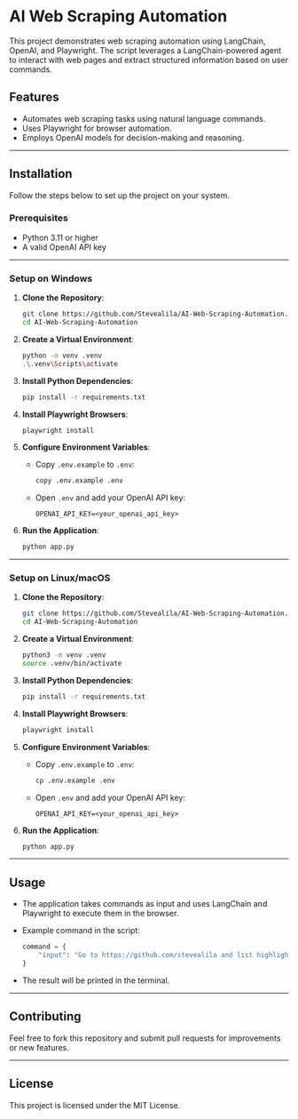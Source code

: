 # AI Web Scraping Automation

This project demonstrates web scraping automation using LangChain, OpenAI, and Playwright. The script leverages a LangChain-powered agent to interact with web pages and extract structured information based on user commands.

## Features

- Automates web scraping tasks using natural language commands.
- Uses Playwright for browser automation.
- Employs OpenAI models for decision-making and reasoning.

---

## Installation

Follow the steps below to set up the project on your system.

### Prerequisites

- Python 3.11 or higher
- A valid OpenAI API key

---

### Setup on Windows

1. **Clone the Repository**:

   ```sh
   git clone https://github.com/Stevealila/AI-Web-Scraping-Automation.git
   cd AI-Web-Scraping-Automation
   ```

2. **Create a Virtual Environment**:

   ```sh
   python -m venv .venv
   .\.venv\Scripts\activate
   ```

3. **Install Python Dependencies**:

   ```sh
   pip install -r requirements.txt
   ```

4. **Install Playwright Browsers**:

   ```sh
   playwright install
   ```

5. **Configure Environment Variables**:

   - Copy `.env.example` to `.env`:

     ```sh
     copy .env.example .env
     ```

   - Open `.env` and add your OpenAI API key:

     ```
     OPENAI_API_KEY=<your_openai_api_key>
     ```

6. **Run the Application**:

   ```sh
   python app.py
   ```

---

### Setup on Linux/macOS

1. **Clone the Repository**:

   ```sh
   git clone https://github.com/Stevealila/AI-Web-Scraping-Automation.git
   cd AI-Web-Scraping-Automation
   ```

2. **Create a Virtual Environment**:

   ```sh
   python3 -m venv .venv
   source .venv/bin/activate
   ```

3. **Install Python Dependencies**:

   ```sh
   pip install -r requirements.txt
   ```

4. **Install Playwright Browsers**:

   ```sh
   playwright install
   ```

5. **Configure Environment Variables**:

   - Copy `.env.example` to `.env`:

     ```sh
     cp .env.example .env
     ```

   - Open `.env` and add your OpenAI API key:

     ```
     OPENAI_API_KEY=<your_openai_api_key>
     ```

6. **Run the Application**:

   ```sh
   python app.py
   ```

---

## Usage

- The application takes commands as input and uses LangChain and Playwright to execute them in the browser.

- Example command in the script:

  ```python
  command = {
      "input": "Go to https://github.com/stevealila and list highlighted the repositories. Print out url at each step."
  }
  ```

- The result will be printed in the terminal.

---

## Contributing

Feel free to fork this repository and submit pull requests for improvements or new features.

---

## License

This project is licensed under the MIT License. 
